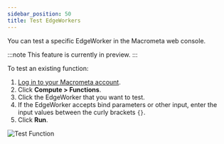 ```yaml
---
sidebar_position: 50
title: Test EdgeWorkers
---
```


You can test a specific EdgeWorker in the Macrometa web console.

:::note
This feature is currently in preview.
:::

To test an existing function:

1. [Log in to your Macrometa account](https://auth-play.macrometa.io/).
2. Click **Compute > Functions**.
3. Click the EdgeWorker that you want to test.
4. If the EdgeWorker accepts bind parameters or other input, enter the input values between the curly brackets `{}`.
5. Click **Run**.

![Test Function](/img/functions/test-function.png)
